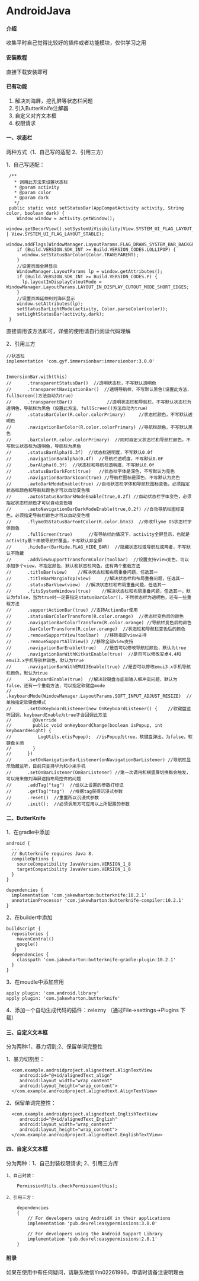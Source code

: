 # AndroidJava

#### 介绍
收集平时自己觉得比较好的插件或者功能模块，仅供学习之用

#### 安装教程

直接下载安装即可

#### 已有功能

1.  解决刘海屏，挖孔屏等状态栏问题
2.  引入ButterKnife注解器
3.  自定义对齐文本框
4.  权限请求

#### 一、状态栏
 两种方式（1、自己写的适配 2、引用三方）

 1、自己写适配：

     /**
       * 调用此方法来设置状态栏
       * @param activity
       * @param color
       * @param dark
       */
     public static void setStatusBar(AppCompatActivity activity, String color, boolean dark) {
        Window window = activity.getWindow();
        window.getDecorView().setSystemUiVisibility(View.SYSTEM_UI_FLAG_LAYOUT_FULLSCREEN | View.SYSTEM_UI_FLAG_LAYOUT_STABLE);
        window.addFlags(WindowManager.LayoutParams.FLAG_DRAWS_SYSTEM_BAR_BACKGROUNDS);
        if (Build.VERSION.SDK_INT >= Build.VERSION_CODES.LOLLIPOP) {
          window.setStatusBarColor(Color.TRANSPARENT);
        }
        //设置页面全屏显示
        WindowManager.LayoutParams lp = window.getAttributes();
        if (Build.VERSION.SDK_INT >= Build.VERSION_CODES.P) {
          lp.layoutInDisplayCutoutMode = WindowManager.LayoutParams.LAYOUT_IN_DISPLAY_CUTOUT_MODE_SHORT_EDGES;
        }
        //设置页面延伸到刘海区显示
        window.setAttributes(lp);
        setStatusBarLightMode(activity, Color.parseColor(color));
        setLightStatusBar(activity,dark);
     }

  直接调用该方法即可，详细的使用请自行阅读代码理解

 2、引用三方

    //状态栏
    implementation 'com.gyf.immersionbar:immersionbar:3.0.0'


    ImmersionBar.with(this)
    //      .transparentStatusBar()  //透明状态栏，不写默认透明色
    //      .transparentNavigationBar()  //透明导航栏，不写默认黑色(设置此方法，fullScreen()方法自动为true)
    //      .transparentBar()             //透明状态栏和导航栏，不写默认状态栏为透明色，导航栏为黑色（设置此方法，fullScreen()方法自动为true）
    //      .statusBarColor(R.color.colorPrimary)     //状态栏颜色，不写默认透明色
    //      .navigationBarColor(R.color.colorPrimary) //导航栏颜色，不写默认黑色
    //      .barColor(R.color.colorPrimary)  //同时自定义状态栏和导航栏颜色，不写默认状态栏为透明色，导航栏为黑色
    //      .statusBarAlpha(0.3f)  //状态栏透明度，不写默认0.0f
    //      .navigationBarAlpha(0.4f)  //导航栏透明度，不写默认0.0F
    //      .barAlpha(0.3f)  //状态栏和导航栏透明度，不写默认0.0f
    //      .statusBarDarkFont(true)   //状态栏字体是深色，不写默认为亮色
    //      .navigationBarDarkIcon(true) //导航栏图标是深色，不写默认为亮色
    //      .autoDarkModeEnable(true) //自动状态栏字体和导航栏图标变色，必须指定状态栏颜色和导航栏颜色才可以自动变色哦
    //      .autoStatusBarDarkModeEnable(true,0.2f) //自动状态栏字体变色，必须指定状态栏颜色才可以自动变色哦
    //      .autoNavigationBarDarkModeEnable(true,0.2f) //自动导航栏图标变色，必须指定导航栏颜色才可以自动变色哦
    //      .flymeOSStatusBarFontColor(R.color.btn3)  //修改flyme OS状态栏字体颜色
    //      .fullScreen(true)      //有导航栏的情况下，activity全屏显示，也就是activity最下面被导航栏覆盖，不写默认非全屏
    //      .hideBar(BarHide.FLAG_HIDE_BAR)  //隐藏状态栏或导航栏或两者，不写默认不隐藏
    //      .addViewSupportTransformColor(toolbar)  //设置支持view变色，可以添加多个view，不指定颜色，默认和状态栏同色，还有两个重载方法
    //      .titleBar(view)    //解决状态栏和布局重叠问题，任选其一
    //      .titleBarMarginTop(view)     //解决状态栏和布局重叠问题，任选其一
    //      .statusBarView(view)  //解决状态栏和布局重叠问题，任选其一
    //      .fitsSystemWindows(true)    //解决状态栏和布局重叠问题，任选其一，默认为false，当为true时一定要指定statusBarColor()，不然状态栏为透明色，还有一些重载方法
    //      .supportActionBar(true) //支持ActionBar使用
    //      .statusBarColorTransform(R.color.orange)  //状态栏变色后的颜色
    //      .navigationBarColorTransform(R.color.orange) //导航栏变色后的颜色
    //      .barColorTransform(R.color.orange)  //状态栏和导航栏变色后的颜色
    //      .removeSupportView(toolbar)  //移除指定view支持
    //      .removeSupportAllView() //移除全部view支持
    //      .navigationBarEnable(true)   //是否可以修改导航栏颜色，默认为true
    //      .navigationBarWithKitkatEnable(true)  //是否可以修改安卓4.4和emui3.x手机导航栏颜色，默认为true
    //      .navigationBarWithEMUI3Enable(true) //是否可以修改emui3.x手机导航栏颜色，默认为true
    //      .keyboardEnable(true)  //解决软键盘与底部输入框冲突问题，默认为false，还有一个重载方法，可以指定软键盘mode
    //      .keyboardMode(WindowManager.LayoutParams.SOFT_INPUT_ADJUST_RESIZE)  //单独指定软键盘模式
    //      .setOnKeyboardListener(new OnKeyboardListener() {    //软键盘监听回调，keyboardEnable为true才会回调此方法
    //        @Override
    //        public void onKeyboardChange(boolean isPopup, int keyboardHeight) {
    //          LogUtils.e(isPopup);  //isPopup为true，软键盘弹出，为false，软键盘关闭
    //        }
    //      })
    //      .setOnNavigationBarListener(onNavigationBarListener) //导航栏显示隐藏监听，目前只支持华为和小米手机
    //      .setOnBarListener(OnBarListener) //第一次调用和横竖屏切换都会触发，可以用来做刘海屏遮挡布局控件的问题
    //      .addTag("tag")  //给以上设置的参数打标记
    //      .getTag("tag")  //根据tag获得沉浸式参数
    //      .reset()  //重置所以沉浸式参数
    //      .init();  //必须调用方可应用以上所配置的参数



#### 二、ButterKnife

  1、在gradle中添加

    android {
      ...
      // Butterknife requires Java 8.
      compileOptions {
        sourceCompatibility JavaVersion.VERSION_1_8
        targetCompatibility JavaVersion.VERSION_1_8
      }
    }

    dependencies {
      implementation 'com.jakewharton:butterknife:10.2.1'
      annotationProcessor 'com.jakewharton:butterknife-compiler:10.2.1'
    }
  2、在builder中添加

    buildscript {
      repositories {
        mavenCentral()
        google()
       }
      dependencies {
        classpath 'com.jakewharton:butterknife-gradle-plugin:10.2.1'
      }
    }

  3、在moudle中添加应用

    apply plugin: 'com.android.library'
    apply plugin: 'com.jakewharton.butterknife'

  4、添加一个自动生成代码的插件：zelezny （通过File->settings->Plugins  下载）

#### 三、自定义文本框
分为两种:1、暴力切割;2、保留单词完整性

   1、暴力切割型：

      <com.example.androidproject.alignedtext.AlignTextView
         android:id="@+id/alignedText_align"
         android:layout_width="wrap_content"
         android:layout_height="wrap_content">
      </com.example.androidproject.alignedtext.AlignTextView>

   2、保留单词完整性：

      <com.example.androidproject.alignedtext.EnglishTextView
         android:id="@+id/alignedText_English"
         android:layout_width="wrap_content"
         android:layout_height="wrap_content">
      </com.example.androidproject.alignedtext.EnglishTextView>

#### 四、自定义文本框
分为两种：1、自己封装权限请求; 2、引用三方库

    1、自己封装：

        PermissionUtils.checkPermission(this);

    2、引用三方：

        dependencies
        {
            // For developers using AndroidX in their applications
            implementation 'pub.devrel:easypermissions:3.0.0'

            // For developers using the Android Support Library
            implementation 'pub.devrel:easypermissions:2.0.1'
        }



#### 附录
如果在使用中有任何疑问，请联系微信Ym02261996，申请时请备注说明理由
